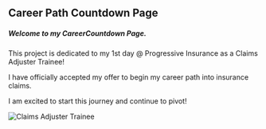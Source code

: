 ## Career Path Countdown Page

##### Welcome to my CareerCountdown Page.

This project is dedicated to my 1st day @ Progressive Insurance as a Claims Adjuster Trainee!

I have officially accepted my offer to begin my career path into insurance claims. 

I am excited to start this journey and continue to pivot!

![Claims Adjuster Trainee](https://progressive.widen.net/content/ljw9chepbp/jpeg/TAG_NewJobAccptance_square.jpg?color=cccccc&u=hjnphs&use=q1fas&w=640&keep=c&crop=yes&quality=80)